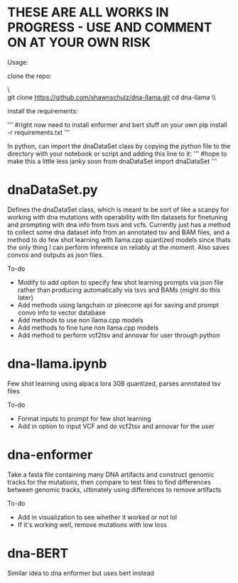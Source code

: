 # THESE ARE ALL WORKS IN PROGRESS - USE AND COMMENT ON AT YOUR OWN RISK

Usage:

clone the repo:

\\\
git clone https://github.com/shawnschulz/dna-llama.git
cd dna-llama
\\\

install the requirements:

'''
#right now need to install enformer and bert stuff on your own
pip install -r requirements.txt
'''

In python, can import the dnaDataSet class by copying the python file to the directory with your notebook or script and adding this line to it:
'''
#hope to make this a little less janky soon
from dnaDataSet import dnaDataSet
'''

# dnaDataSet.py
Defines the dnaDataSet class, which is meant to be sort of like a scanpy for working with dna mutations with operability with llm datasets for finetuning and prompting with dna info from tsvs and vcfs. Currently just has a method to collect some dna dataset info from an annotated tsv and BAM files, and a method to do few shot learning with llama.cpp quantized models since thats the only thing I can perform inference on reliably at the moment. Also saves convos and outputs as json files.

To-do
- Modify to add option to specify few shot learning prompts via json file rather than producing automatically via tsvs and BAMs (might do this later)
- Add methods using langchain or pinecone api for saving and prompt convo info to vector database
- Add methods to use non llama.cpp models
- Add methods to fine tune non llama.cpp models
- Add method to perform vcf2tsv and annovar for user through python 

# dna-llama.ipynb
Few shot learning using alpaca lora 30B quantized, parses annotated tsv files

To-do
- Format inputs to prompt for few shot learning
- Add in option to input VCF and do vcf2tsv and annovar for the user

# dna-enformer
Take a fasta file containing many DNA artifacts and construct genomic tracks for the mutations, then compare to test files to find differences between
genomic tracks, ultimately using differences to remove artifacts

To-do
- Add in visualization to see whether it worked or not lol
- If it's working well, remove mutations with low loss

# dna-BERT
Similar idea to dna enformer but uses bert instead

